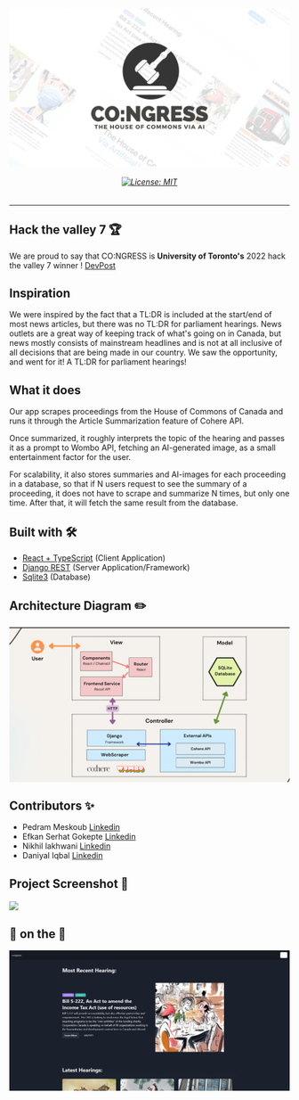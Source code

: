 <img align = "center" alt="vectre-image" src="public/assets/logo_banner.png">

<h6 align="center">
  
[![License: MIT](https://img.shields.io/badge/License-MIT-blue.svg)](https://opensource.org/licenses/MIT)
  
</h6>

---

## Hack the valley 7 🏆

We are proud to say that CO:NGRESS is <b>University of Toronto's</b> 2022 hack the valley 7 winner ! [DevPost](https://devpost.com/software/co-ngress)

## Inspiration 

We were inspired by the fact that a TL:DR is included at the start/end of most news articles, but there was no TL:DR for parliament hearings. News outlets are a great way of keeping track of what's going on in Canada, but news mostly consists of mainstream headlines and is not at all inclusive of all decisions that are being made in our country. We saw the opportunity, and went for it! A TL:DR for parliament hearings!

## What it does 

Our app scrapes proceedings from the House of Commons of Canada and runs it through the Article Summarization feature of Cohere API.

Once summarized, it roughly interprets the topic of the hearing and passes it as a prompt to Wombo API, fetching an AI-generated image, as a small entertainment factor for the user.

For scalability, it also stores summaries and AI-images for each proceeding in a database, so that if N users request to see the summary of a proceeding, it does not have to scrape and summarize N times, but only one time. After that, it will fetch the same result from the database. 

## Built with 🛠

- [React + TypeScript](https://reactjs.org/) (Client Application)
- [Django REST](https://www.django-rest-framework.org/) (Server Application/Framework)
- [Sqlite3](https://www.sqlite.org/index.html) (Database)

## Architecture Diagram ✏️

<img align = "center" src="public/assets/architecture.png">

## Contributors ✨

- Pedram Meskoub [Linkedin](https://www.linkedin.com/in/pedrammeskoub/)
- Efkan Serhat Gokepte [Linkedin](https://www.linkedin.com/in/serhatgoktepe/)
- Nikhil lakhwani [Linkedin](https://www.linkedin.com/in/nlakhwani/)
- Daniyal Iqbal [Linkedin](https://www.linkedin.com/in/daniyal-iqbal-726a69219/)

## Project Screenshot 📸

<img align = "center" src="public/assets/demo_screenshot.png">

## 🍒 on the 🎂

<img align = "center" src="public/assets/darkmode_ss.png">
